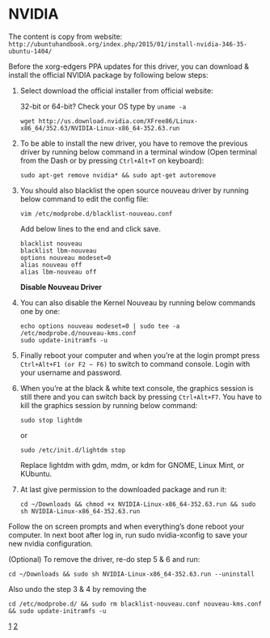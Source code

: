 
# NVIDIA 

The content is copy from website: `http://ubuntuhandbook.org/index.php/2015/01/install-nvidia-346-35-ubuntu-1404/`

Before the xorg-edgers PPA updates for this driver, you can download & install the official NVIDIA package by following below steps:

1. Select download the official installer from official website:

	32-bit or 64-bit? Check your OS type by `uname -a`
	```
	wget http://us.download.nvidia.com/XFree86/Linux-x86_64/352.63/NVIDIA-Linux-x86_64-352.63.run
	```

2. To be able to install the new driver, you have to remove the previous driver by running below command in a terminal window (Open terminal from the Dash or by pressing `Ctrl+Alt+T` on keyboard):
	```
	sudo apt-get remove nvidia* && sudo apt-get autoremove
	```

3. You should also blacklist the open source nouveau driver by running below command to edit the config file:
	```
	vim /etc/modprobe.d/blacklist-nouveau.conf
	```
	Add below lines to the end and click save.
	```
	blacklist nouveau
	blacklist lbm-nouveau
	options nouveau modeset=0
	alias nouveau off
	alias lbm-nouveau off
	```
	**Disable Nouveau Driver**

4. You can also disable the Kernel Nouveau by running below commands one by one:
	```
	echo options nouveau modeset=0 | sudo tee -a /etc/modprobe.d/nouveau-kms.conf
	sudo update-initramfs -u
	```

5. Finally reboot your computer and when you’re at the login prompt press `Ctrl+Alt+F1 (or F2 ~ F6)` to switch to command console. Login with your username and password.

6. When you’re at the black & white text console, the graphics session is still there and you can switch back by pressing `Ctrl+Alt+F7`. You have to kill the graphics session by running below command:
	```
	sudo stop lightdm
	```
	or 
	```
	sudo /etc/init.d/lightdm stop
	```
	Replace lightdm with gdm, mdm, or kdm for GNOME, Linux Mint, or KUbuntu.

7. At last give permission to the downloaded package and run it:
	```
	cd ~/Downloads && chmod +x NVIDIA-Linux-x86_64-352.63.run && sudo sh NVIDIA-Linux-x86_64-352.63.run
	```

Follow the on screen prompts and when everything’s done reboot your computer. In next boot after log in, run sudo nvidia-xconfig to save your new nvidia configuration.

(Optional) To remove the driver, re-do step 5 & 6 and run:
```
cd ~/Downloads && sudo sh NVIDIA-Linux-x86_64-352.63.run --uninstall
```
Also undo the step 3 & 4 by removing the
```
cd /etc/modprobe.d/ && sudo rm blacklist-nouveau.conf nouveau-kms.conf && sudo update-initramfs -u
```

[1](http://ubuntuhandbook.org/index.php/2015/01/install-nvidia-346-35-ubuntu-1404/)
[2](http://www.nvidia.com/download/driverResults.aspx/95159/en-us)
